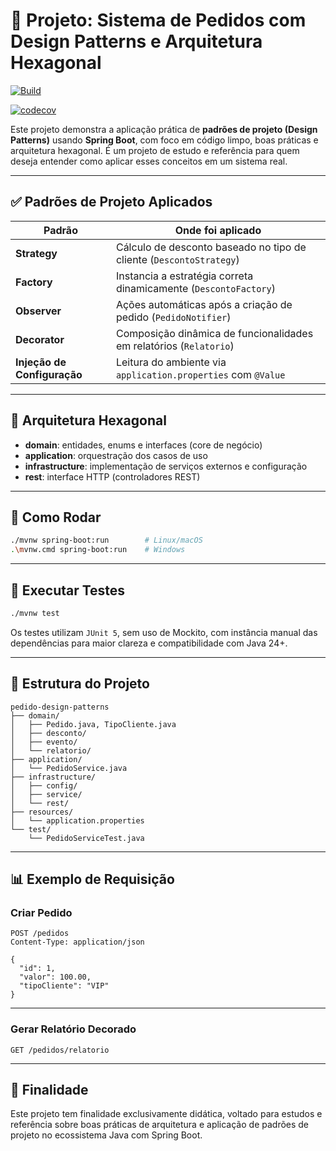 
# 🧠 Projeto: Sistema de Pedidos com Design Patterns e Arquitetura Hexagonal

[![Build](https://github.com/h2danilo/exemplos-design-patterns/actions/workflows/build.yml/badge.svg)](https://github.com/h2danilo/exemplos-design-patterns/actions/workflows/build.yml)

[![codecov](https://codecov.io/gh/h2danilo/exemplos-design-patterns/branch/main/graph/badge.svg)](https://codecov.io/gh/h2danilo/exemplos-design-patterns)

Este projeto demonstra a aplicação prática de **padrões de projeto (Design Patterns)** usando **Spring Boot**, com foco em código limpo, boas práticas e arquitetura hexagonal. É um projeto de estudo e referência para quem deseja entender como aplicar esses conceitos em um sistema real.

---

## ✅ Padrões de Projeto Aplicados

| Padrão             | Onde foi aplicado                                                        |
|--------------------|---------------------------------------------------------------------------|
| **Strategy**        | Cálculo de desconto baseado no tipo de cliente (`DescontoStrategy`)      |
| **Factory**         | Instancia a estratégia correta dinamicamente (`DescontoFactory`)         |
| **Observer**        | Ações automáticas após a criação de pedido (`PedidoNotifier`)            |
| **Decorator**       | Composição dinâmica de funcionalidades em relatórios (`Relatorio`)       |
| **Injeção de Configuração** | Leitura do ambiente via `application.properties` com `@Value`         |

---

## 🧱 Arquitetura Hexagonal

- **domain**: entidades, enums e interfaces (core de negócio)
- **application**: orquestração dos casos de uso
- **infrastructure**: implementação de serviços externos e configuração
- **rest**: interface HTTP (controladores REST)

---

## 🚀 Como Rodar

```bash
./mvnw spring-boot:run        # Linux/macOS
.\mvnw.cmd spring-boot:run    # Windows
```

---

## 🧪 Executar Testes

```bash
./mvnw test
```

Os testes utilizam `JUnit 5`, sem uso de Mockito, com instância manual das dependências para maior clareza e compatibilidade com Java 24+.

---

## 📁 Estrutura do Projeto

```
pedido-design-patterns
├── domain/
│   ├── Pedido.java, TipoCliente.java
│   ├── desconto/
│   ├── evento/
│   └── relatorio/
├── application/
│   └── PedidoService.java
├── infrastructure/
│   ├── config/
│   ├── service/
│   └── rest/
├── resources/
│   └── application.properties
└── test/
    └── PedidoServiceTest.java
```

---

## 📊 Exemplo de Requisição

### Criar Pedido

```http
POST /pedidos
Content-Type: application/json

{
  "id": 1,
  "valor": 100.00,
  "tipoCliente": "VIP"
}
```

---

### Gerar Relatório Decorado

```http
GET /pedidos/relatorio
```

---

## 🧠 Finalidade

Este projeto tem finalidade exclusivamente didática, voltado para estudos e referência sobre boas práticas de arquitetura e aplicação de padrões de projeto no ecossistema Java com Spring Boot.

